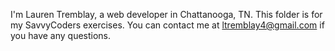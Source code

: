 I'm Lauren Tremblay, a web developer in Chattanooga, TN. This folder is for my SavvyCoders exercises. You can contact me at ltremblay4@gmail.com if you have any questions.
